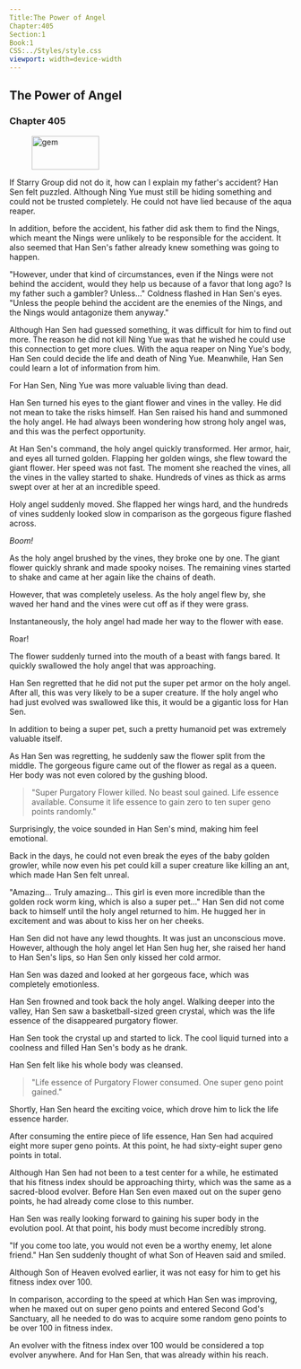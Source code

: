 ```yaml
---
Title:The Power of Angel 
Chapter:405 
Section:1 
Book:1 
CSS:../Styles/style.css 
viewport: width=device-width
---
```

  
## The Power of Angel
### Chapter 405
  
<figure>
	<img src="../Images/gem.gif" alt="gem" id="gem" width="120" height="60" />
</figure>
  

  
If Starry Group did not do it, how can I explain my father's accident? Han Sen felt puzzled. Although Ning Yue must still be hiding something and could not be trusted completely. He could not have lied because of the aqua reaper.

In addition, before the accident, his father did ask them to find the Nings, which meant the Nings were unlikely to be responsible for the accident. It also seemed that Han Sen's father already knew something was going to happen.

"However, under that kind of circumstances, even if the Nings were not behind the accident, would they help us because of a favor that long ago? Is my father such a gambler? Unless…" Coldness flashed in Han Sen's eyes. "Unless the people behind the accident are the enemies of the Nings, and the Nings would antagonize them anyway."

Although Han Sen had guessed something, it was difficult for him to find out more. The reason he did not kill Ning Yue was that he wished he could use this connection to get more clues. With the aqua reaper on Ning Yue's body, Han Sen could decide the life and death of Ning Yue. Meanwhile, Han Sen could learn a lot of information from him.

For Han Sen, Ning Yue was more valuable living than dead.

Han Sen turned his eyes to the giant flower and vines in the valley. He did not mean to take the risks himself. Han Sen raised his hand and summoned the holy angel. He had always been wondering how strong holy angel was, and this was the perfect opportunity.

At Han Sen's command, the holy angel quickly transformed. Her armor, hair, and eyes all turned golden. Flapping her golden wings, she flew toward the giant flower. Her speed was not fast. The moment she reached the vines, all the vines in the valley started to shake. Hundreds of vines as thick as arms swept over at her at an incredible speed.

Holy angel suddenly moved. She flapped her wings hard, and the hundreds of vines suddenly looked slow in comparison as the gorgeous figure flashed across.

*Boom!*

As the holy angel brushed by the vines, they broke one by one. The giant flower quickly shrank and made spooky noises. The remaining vines started to shake and came at her again like the chains of death.

However, that was completely useless. As the holy angel flew by, she waved her hand and the vines were cut off as if they were grass.

Instantaneously, the holy angel had made her way to the flower with ease.

Roar!

The flower suddenly turned into the mouth of a beast with fangs bared. It quickly swallowed the holy angel that was approaching.

Han Sen regretted that he did not put the super pet armor on the holy angel. After all, this was very likely to be a super creature. If the holy angel who had just evolved was swallowed like this, it would be a gigantic loss for Han Sen.

In addition to being a super pet, such a pretty humanoid pet was extremely valuable itself.

As Han Sen was regretting, he suddenly saw the flower split from the middle. The gorgeous figure came out of the flower as regal as a queen. Her body was not even colored by the gushing blood.

> "Super Purgatory Flower killed. No beast soul gained. Life essence available. Consume it life essence to gain zero to ten super geno points randomly."
<!--"Super Creature Purgatory Flower Killed. No Beast Soul Gained. Life Essence Available."-->

Surprisingly, the voice sounded in Han Sen's mind, making him feel emotional.

Back in the days, he could not even break the eyes of the baby golden growler, while now even his pet could kill a super creature like killing an ant, which made Han Sen felt unreal.

"Amazing… Truly amazing… This girl is even more incredible than the golden rock worm king, which is also a super pet…" Han Sen did not come back to himself until the holy angel returned to him. He hugged her in excitement and was about to kiss her on her cheeks.

Han Sen did not have any lewd thoughts. It was just an unconscious move. However, although the holy angel let Han Sen hug her, she raised her hand to Han Sen's lips, so Han Sen only kissed her cold armor.

Han Sen was dazed and looked at her gorgeous face, which was completely emotionless.

Han Sen frowned and took back the holy angel. Walking deeper into the valley, Han Sen saw a basketball-sized green crystal, which was the life essence of the disappeared purgatory flower.

Han Sen took the crystal up and started to lick. The cool liquid turned into a coolness and filled Han Sen's body as he drank.

Han Sen felt like his whole body was cleansed.

> "Life essence of Purgatory Flower consumed. One super geno point gained."
<!--"Life Essence Of Purgatory Flower Consumed. One Super Geno Point Gained."-->

Shortly, Han Sen heard the exciting voice, which drove him to lick the life essence harder.

After consuming the entire piece of life essence, Han Sen had acquired eight more super geno points. At this point, he had sixty-eight super geno points in total.

Although Han Sen had not been to a test center for a while, he estimated that his fitness index should be approaching thirty, which was the same as a sacred-blood evolver. Before Han Sen even maxed out on the super geno points, he had already come close to this number.

Han Sen was really looking forward to gaining his super body in the evolution pool. At that point, his body must become incredibly strong.

"If you come too late, you would not even be a worthy enemy, let alone friend." Han Sen suddenly thought of what Son of Heaven said and smiled.

Although Son of Heaven evolved earlier, it was not easy for him to get his fitness index over 100.

In comparison, according to the speed at which Han Sen was improving, when he maxed out on super geno points and entered Second God's Sanctuary, all he needed to do was to acquire some random geno points to be over 100 in fitness index.

An evolver with the fitness index over 100 would be considered a top evolver anywhere. And for Han Sen, that was already within his reach.